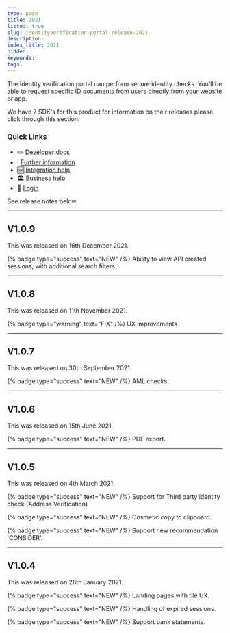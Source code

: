 ```yaml
---
type: page
title: 2021
listed: true
slug: identityverification-portal-release-2021
description: 
index_title: 2021
hidden: 
keywords: 
tags: 
---
```


The Identity verification portal can perform secure identity checks. You'll be able to request specific ID documents from users directly from your website or app.

We have 7 SDK's for this product for information on their releases please click through this section.

### Quick Links

- ✏️ [Developer docs](https://developers.yoti.com/identity-verification/getting-started)
- ℹ️ [Further](https://business.yoti.com/doc-scan/)[ information](https://business.yoti.com/doc-scan/)
- 🆘 [Integration help](https://yoti.force.com/yotisupport/s/contactsupport)
- 🏛 [Business help](https://www.yoti.com/contact-us/)
- 🔗  [Login](https://identity.yoti.com/applications)

See release notes below.

---

## V1.0.9

This was released on 16th December 2021.

{% badge type="success" text="NEW" /%} Ability to view API created sessions, with additional search filters.

---

## V1.0.8

This was released on 11th November 2021.

{% badge type="warning" text="FIX" /%} UX improvements

---

## V1.0.7

This was released on 30th September 2021.

{% badge type="success" text="NEW" /%} AML checks. 

---

## V1.0.6

This was released on 15th June 2021.

{% badge type="success" text="NEW" /%} PDF export. 

---

## V1.0.5

This was released on 4th March 2021.

{% badge type="success" text="NEW" /%} Support for Third party identity check (Address Verification)

{% badge type="success" text="NEW" /%} Cosmetic copy to clipboard.

{% badge type="success" text="NEW" /%} Support new recommendation 'CONSIDER'.

---

## V1.0.4

This was released on 26th January 2021.

{% badge type="success" text="NEW" /%} Landing pages with tile UX.

{% badge type="success" text="NEW" /%} Handling of expired sessions. 

{% badge type="success" text="NEW" /%} Support bank statements.